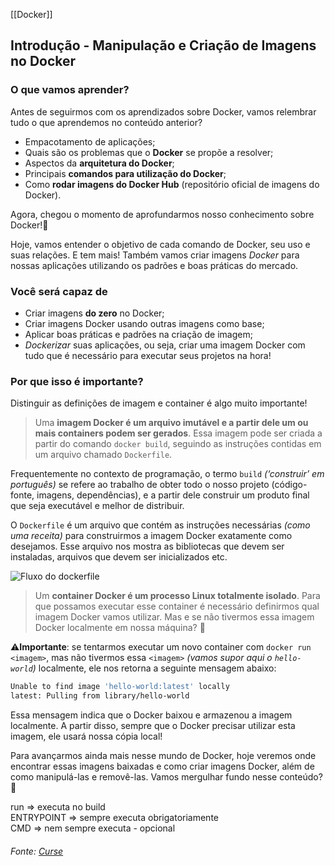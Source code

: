 [[Docker]]

## Introdução - Manipulação e Criação de Imagens no Docker

### O que vamos aprender?

Antes de seguirmos com os aprendizados sobre Docker, vamos relembrar tudo o que aprendemos no conteúdo anterior?

-   Empacotamento de aplicações;
-   Quais são os problemas que o **Docker** se propõe a resolver;
-   Aspectos da **arquitetura do Docker**;
-   Principais **comandos para utilização do Docker**;
-   Como **rodar imagens do Docker Hub** (repositório oficial de imagens do Docker).

Agora, chegou o momento de aprofundarmos nosso conhecimento sobre Docker!🐋

Hoje, vamos entender o objetivo de cada comando de Docker, seu uso e suas relações. E tem mais! Também vamos criar imagens _Docker_ para nossas aplicações utilizando os padrões e boas práticas do mercado.

### Você será capaz de

-   Criar imagens **do zero** no Docker;
-   Criar imagens Docker usando outras imagens como base;
-   Aplicar boas práticas e padrões na criação de imagem;
-   _Dockerizar_ suas aplicações, ou seja, criar uma imagem Docker com tudo que é necessário para executar seus projetos na hora!

### Por que isso é importante?

Distinguir as definições de imagem e container é algo muito importante!

> Uma **imagem Docker é um arquivo imutável e a partir dele um ou mais containers podem ser gerados**. Essa imagem pode ser criada a partir do comando `docker build`, seguindo as instruções contidas em um arquivo chamado `Dockerfile`.

Frequentemente no contexto de programação, o termo `build` _(‘construir’ em português)_ se refere ao trabalho de obter todo o nosso projeto (código-fonte, imagens, dependências), e a partir dele construir um produto final que seja executável e melhor de distribuir.

O `Dockerfile` é um arquivo que contém as instruções necessárias _(como uma receita)_ para construirmos a imagem Docker exatamente como desejamos. Esse arquivo nos mostra as bibliotecas que devem ser instaladas, arquivos que devem ser inicializados etc.

![Fluxo do dockerfile](https://content-assets.betrybe.com/prod/1fdff935-1d56-4c71-9b2f-7b1443bacbec-Fluxo%20do%20dockerfile.png)

> Um **container Docker é um processo Linux totalmente isolado**. Para que possamos executar esse container é necessário definirmos qual imagem Docker vamos utilizar. Mas e se não tivermos essa imagem Docker localmente em nossa máquina? 🤔

⚠️**Importante**: se tentarmos executar um novo container com `docker run <imagem>`, mas não tivermos essa `<imagem>` _(vamos supor aqui o `hello-world`)_ localmente, ele nos retorna a seguinte mensagem abaixo:


```bash
Unable to find image 'hello-world:latest' locally
latest: Pulling from library/hello-world
```

Essa mensagem indica que o Docker baixou e armazenou a imagem localmente. A partir disso, sempre que o Docker precisar utilizar esta imagem, ele usará nossa cópia local!

Para avançarmos ainda mais nesse mundo de Docker, hoje veremos onde encontrar essas imagens baixadas e como criar imagens Docker, além de como manipulá-las e removê-las. Vamos mergulhar fundo nesse conteúdo? 🐋

run => executa no build  
ENTRYPOINT => sempre executa obrigatoriamente  
CMD => nem sempre executa - opcional

###### Fonte: [Curse](https://app.betrybe.com/learn/course/5e938f69-6e32-43b3-9685-c936530fd326/module/94d0e996-1827-4fbc-bc24-c99fb592925b/section/5987fa2d-0d04-45b2-9d91-1c2ffce09862/day/da25fd46-8818-4234-8603-a442b047370f/lesson/670cdc27-f578-4733-907e-87652c46c002)
